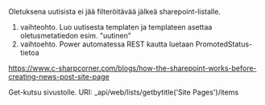 Oletuksena uutisista ei jää filteröitävää jälkeä sharepoint-listalle. 

1. vaihteohto. Luo uutisesta templaten ja templateen asettaa oletusmetatiedon esim. "uutinen"
2. vaihtoehto. Power automatessa REST kautta luetaan PromotedStatus-tietoa

https://www.c-sharpcorner.com/blogs/how-the-sharepoint-works-before-creating-news-post-site-page


Get-kutsu sivustolle. URI: _api/web/lists/getbytitle('Site Pages')/items